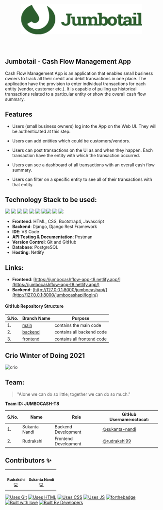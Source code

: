 <p align="center"> <img align="center" alt="jumbotail" src="https://github.com/Crio-Winter-of-Doing-2021/JUMBOCASH-T8/blob/frontend/assets/img/JumbotailLogo.png" height='100' width='400'></p>

<br /><br />

## Jumbotail - Cash Flow Management App

Cash Flow Management App is an application that enables small business owners to track all their credit and debit transactions in one place. The application have the provision to enter individual transactions for each entity (vendor, customer etc.). It is capable of pulling up historical transactions related to a particular entity or show the overall cash flow summary.

## Features

- Users (small business owners) log into the App on the Web UI. They will be authenticated at this step.

- Users can add entities which could be customers/vendors.

- Users can post transactions on the UI as and when they happen. Each transaction have the entity with which the transaction occurred.

- Users can see a dashboard of all transactions with an overall cash flow summary.

- Users can filter on a specific entity to see all of their transactions with that entity.

## Technology Stack to be used:

<img src="https://img.shields.io/badge/html5%20-%23E34F26.svg?&style=for-the-badge&logo=html5&logoColor=white"/> <img src="https://img.shields.io/badge/css3%20-%231572B6.svg?&style=for-the-badge&logo=css3&logoColor=white"/> <img src="https://img.shields.io/badge/Bootstrap-563D7C?style=for-the-badge&logo=bootstrap&logoColor=white"/> <img src="https://img.shields.io/badge/python%20-%2314354C.svg?&style=for-the-badge&logo=python&logoColor=white"/> <img src="https://img.shields.io/badge/javascript%20-%23323330.svg?&style=for-the-badge&logo=javascript&logoColor=%23F7DF1E"/> <img src="https://img.shields.io/badge/django%20-%23092E20.svg?&style=for-the-badge&logo=django&logoColor=white"/>  <img src="https://img.shields.io/badge/markdown-%23000000.svg?&style=for-the-badge&logo=markdown&logoColor=white"/><img src="https://img.shields.io/badge/github%20-%23121011.svg?&style=for-the-badge&logo=github&logoColor=white"/> <img src="https://img.shields.io/badge/Netlify-00C7B7?style=for-the-badge&logo=netlify&logoColor=white"/> <img src="https://img.shields.io/badge/postgres-0B96B2?style=for-the-badge&logo=postgresql&logoColor=white"/>

- **Frontend**: HTML, CSS, Bootstrap4, Javascript
- **Backend**: Django, Django Rest Framework
- **IDE**: VS Code
- **API Testing & Documentation**: Postman
- **Version Control**: Git and GitHub
- **Database**: PostgreSQL
- **Hosting**: Netlify
## Links:

- **Frontend**: [https://jumbocashflow-app-t8.netlify.app/](https://jumbocashflow-app-t8.netlify.app/)
- **Backend**: [http://127.0.0.1:8000/jumbocashapi/](http://127.0.0.1:8000/jumbocashapi/login/)

#### GitHub Repository Structure

| S.No. | Branch Name | Purpose |
| --------------- | --------------- | --------------- |
| 1. | [main](https://github.com/Crio-Winter-of-Doing-2021/JUMBOCASH-T8/tree/main) | contains the main code  |
| 2. | [backend](https://github.com/Crio-Winter-of-Doing-2021/JUMBOCASH-T8/tree/backend) | contains all backend code |
| 3. | [frontend](https://github.com/Crio-Winter-of-Doing-2021/JUMBOCASH-T8/tree/frontend) | contains all frontend code |

## Crio Winter of Doing 2021

![crio](https://user-images.githubusercontent.com/55245862/112743082-cdd1e380-8fb1-11eb-9a29-8b26fddad81b.png)

## Team:

> "Alone we can do so little; together we can do so much."

**Team ID: JUMBOCASH-T8** 

| S.No. | Name | Role | GitHub Username:octocat: |
| --------------- | --------------- | --------------- | --------------- |
| 1. | Sukanta Nandi | Backend Development | [@sukanta-nandi](https://github.com/sukanta-nandi) |
| 2. | Rudrakshi | Frontend Development| [@rudrakshi99](https://github.com/rudrakshi99)  |


## Contributors ✨

<table>
  <tbody><tr>
    <td align="center"><a href="https://github.com/rudrakshi99"><img alt="" src="https://avatars.githubusercontent.com/rudrakshi99" width="100px;"><br><sub><b>Rudrakshi</b></sub></a><br><a href="https://github.com/Crio-Winter-of-Doing-2021/JUMBOCASH-T8/commits?author=rudrakshi99" title="Code">💻</a></td>
    <td align="center"><a href="https://github.com/sukanta-nandi"><img alt="" src="https://avatars.githubusercontent.com/sukanta-nandi" width="100px;"><br><sub><b>Sukanta Nandi</b></sub></a><br><a href="https://github.com/Crio-Winter-of-Doing-2021/JUMBOCASH-T8/commits?author=sukanta-nandi" title="Code">💻</a></td>
  </tr>
</tbody></table>

[![Uses Git](https://forthebadge.com/images/badges/uses-git.svg)](https://github.com/Crio-Winter-of-Doing-2021/JUMBOCASH-T8) [![Uses HTML](https://forthebadge.com/images/badges/uses-html.svg)](https://github.com/Crio-Winter-of-Doing-2021/JUMBOCASH-T8) [![Uses CSS](https://forthebadge.com/images/badges/uses-css.svg)](https://github.com/Crio-Winter-of-Doing-2021/JUMBOCASH-T8) [![Uses JS](https://forthebadge.com/images/badges/uses-js.svg)](https://github.com/Crio-Winter-of-Doing-2021/JUMBOCASH-T8)
[![forthebadge](https://forthebadge.com/images/badges/made-with-python.svg)](https://github.com/Crio-Winter-of-Doing-2021/JUMBOCASH-T8)
[![Built with love](https://forthebadge.com/images/badges/built-with-love.svg)](https://github.com/Crio-Winter-of-Doing-2021/JUMBOCASH-T8) [![Built By Developers](https://forthebadge.com/images/badges/built-by-developers.svg)](https://github.com/Crio-Winter-of-Doing-2021/JUMBOCASH-T8) 
